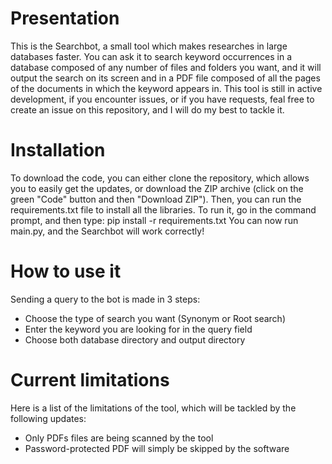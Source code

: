 # Presentation

This is the Searchbot, a small tool which makes researches in large databases faster. You can ask it to search keyword occurrences in a database composed of any number of files and folders you want, and it will output the search on its screen and in a PDF file composed of all the pages of the documents in which the keyword appears in.
This tool is still in active development, if you encounter issues, or if you have requests, feal free to create an issue on this repository, and I will do my best to tackle it.

# Installation

To download the code, you can either clone the repository, which allows you to easily get the updates, or download the ZIP archive (click on the green "Code" button and then "Download ZIP"). Then, you can run the requirements.txt file to install all the libraries. To run it, go in the command prompt, and then type: pip install -r requirements.txt
You can now run main.py, and the Searchbot will work correctly!

# How to use it

Sending a query to the bot is made in 3 steps:
- Choose the type of search you want (Synonym or Root search)
- Enter the keyword you are looking for in the query field
- Choose both database directory and output directory

# Current limitations

Here is a list of the limitations of the tool, which will be tackled by the following updates:
- Only PDFs files are being scanned by the tool
- Password-protected PDF will simply be skipped by the software
